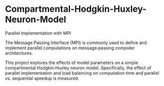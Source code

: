 # Compartmental-Hodgkin-Huxley-Neuron-Model
Parallel Implementation with MPI

The Message Passing Interface (MPI) is commonly used to define and implement parallel computations on message‐passing computer architectures.

This project explores the effects of model parameters on a simple compartmental Hodgkin‐Huxley neuron model. Specifically, the effect of parallel implementation and load balancing on computation time and parallel vs. sequential speedup is measured.
